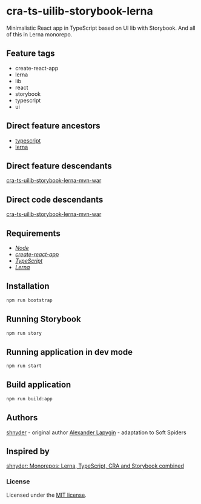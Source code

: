# cra-ts-uilib-storybook-lerna

Minimalistic React app in TypeScript based on UI lib with Storybook.
And all of this in Lerna monorepo.

## Feature tags

- create-react-app
- lerna
- lib
- react
- storybook
- typescript
- ui

## Direct feature ancestors

- [typescript](https://github.com/softspider/typescript)
- [lerna](https://github.com/softspider/lerna-hw)


## Direct feature descendants

[cra-ts-uilib-storybook-lerna-mvn-war](https://github.com/softspider/cra-ts-uilib-storybook-lerna-mvn-war)


## Direct code descendants

[cra-ts-uilib-storybook-lerna-mvn-war](https://github.com/softspider/cra-ts-uilib-storybook-lerna-mvn-war)

## Requirements

* [*Node*](https://nodejs.org/en/download/package-manager/)
* [*create-react-app*](https://facebook.github.io/create-react-app/)
* [*TypeScript*](https://www.typescriptlang.org/)
* [*Lerna*](https://lerna.js.org/)

## Installation

```sh
npm run bootstrap
```

## Running Storybook

```sh
npm run story
```

## Running application in dev mode

```sh
npm run start
```

## Build application

```sh
npm run build:app
```

## Authors

[shnyder](https://dev.to/shnydercom) - original author
[Alexander Lapygin](https://github.com/AlexanderLapygin) - adaptation to Soft Spiders

## Inspired by

[shnyder: Monorepos: Lerna, TypeScript, CRA and Storybook combined](https://dev.to/shnydercom/monorepos-lerna-typescript-cra-and-storybook-combined-4hli)

### License

Licensed under the [MIT license](./LICENSE). 

